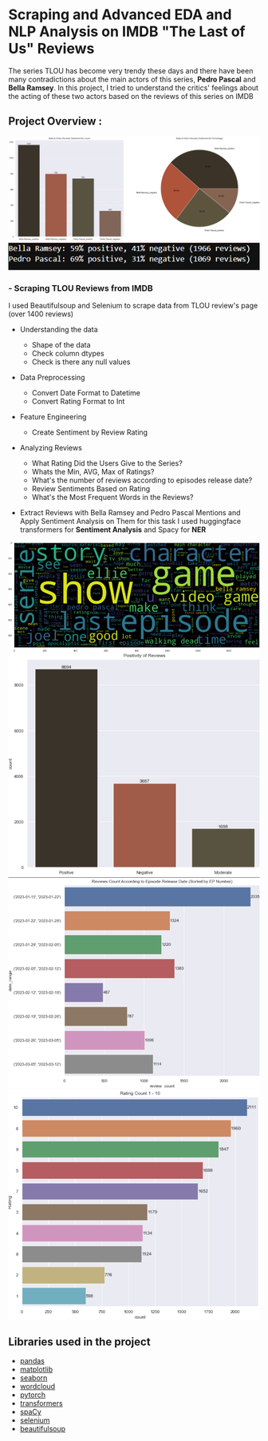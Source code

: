 #  Scraping and Advanced EDA and NLP Analysis on IMDB "The Last of Us" Reviews 
The series TLOU has become very trendy these days and there have been many contradictions about the main actors of this series, **Pedro Pascal** and **Bella Ramsey**. In this project, I tried to understand the critics' feelings about the acting of these two actors based on the reviews of this series on IMDB

## Project Overview :
<img src = "src/plot6.png"/>
<img src = "src/plot5.png"  />

### - Scraping TLOU Reviews from IMDB
I used Beautifulsoup and Selenium to scrape data from TLOU review's page (over 1400 reviews)

- Understanding the data
    - Shape of the data
    - Check column dtypes
    - Check is there any null values
-  Data Preprocessing  
    - Convert Date Format to Datetime
    - Convert Rating Format to Int
 
- Feature Engineering 
    - Create Sentiment by Review Rating
    
- Analyzing Reviews 
    - What Rating Did the Users Give to the Series? 
    - Whats the Min, AVG, Max of Ratings?
    - What's the number of reviews according to episodes release date?
    - Review Sentiments Based on Rating
    - What's the Most Frequent Words in the Reviews?
    
- Extract Reviews with Bella Ramsey and Pedro Pascal Mentions and Apply Sentiment Analysis on Them
for this task I used huggingface transformers for **Sentiment Analysis** and Spacy for **NER**

<img src = "src/plot4.png"  />
<img src = "src/plot3.png" />
<img src = "src/plot2.png"  />
<img src = "src/plot1.png" />


##  Libraries used in the project

- [pandas](https://pandas.pydata.org/)
- [matplotlib](https://matplotlib.org/)
- [seaborn](https://seaborn.pydata.org/)
- [wordcloud](https://pypi.org/project/wordcloud/)
- [pytorch](https://pytorch.org/)
- [transformers](https://huggingface.co/docs/transformers)
- [spaCy](https://spacy.io/)
- [selenium](https://python-visualization.github.io/folium/)
- [beautifulsoup](https://beautiful-soup-4.readthedocs.io/en/latest/)
